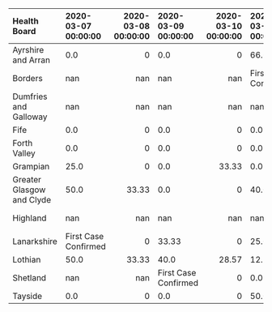 | Health Board              | 2020-03-07 00:00:00   |   2020-03-08 00:00:00 | 2020-03-09 00:00:00   |   2020-03-10 00:00:00 | 2020-03-11 00:00:00   |   2020-03-12 00:00:00 |   2020-03-13 00:00:00 | 2020-03-14 00:00:00   |   2020-03-15 00:00:00 | 2020-03-16 00:00:00   |   2020-03-17 00:00:00 |   2020-03-18 00:00:00 |   2020-03-19 00:00:00 |   2020-03-20 00:00:00 |   2020-03-21 00:00:00 |   2020-03-22 00:00:00 |   2020-03-23 00:00:00 |   2020-03-24 00:00:00 |
|:--------------------------|:----------------------|----------------------:|:----------------------|----------------------:|:----------------------|----------------------:|----------------------:|:----------------------|----------------------:|:----------------------|----------------------:|----------------------:|----------------------:|----------------------:|----------------------:|----------------------:|----------------------:|----------------------:|
| Ayrshire and Arran        | 0.0                   |                  0    | 0.0                   |                  0    | 66.67                 |                 25    |                  0    | 33.33                 |                  0    | 14.29                 |                -16.67 |                 33.33 |                 25    |                 25    |                 23.81 |                 16    |                 26.47 |                 17.07 |
| Borders                   | nan                   |                nan    | nan                   |                nan    | First Case Confirmed  |                  0    |                 33.33 | 40.0                  |                 28.57 | 0.0                   |                  0    |                  0    |                 12.5  |                 11.11 |                 10    |                  9.09 |                  8.33 |                  0    |
| Dumfries and Galloway     | nan                   |                nan    | nan                   |                nan    | nan                   |                nan    |                nan    | nan                   |                nan    | First Case Confirmed  |                  0    |                 75    |                 33.33 |                 40    |                 23.08 |                 18.75 |                 11.11 |                 30.77 |
| Fife                      | 0.0                   |                  0    | 0.0                   |                  0    | 0.0                   |                 33.33 |                 25    | 33.33                 |                 14.29 | 0.0                   |                  0    |                 12.5  |                 11.11 |                 25    |                  7.69 |                 18.75 |                 15.79 |                 24    |
| Forth Valley              | 0.0                   |                  0    | 0.0                   |                  0    | 0.0                   |                 66.67 |                  0    | 0.0                   |                 40    | 0.0                   |                 16.67 |                 20    |                 11.76 |                 26.09 |                 14.81 |                 10    |                 25    |                  6.98 |
| Grampian                  | 25.0                  |                  0    | 0.0                   |                 33.33 | 0.0                   |                 14.29 |                 36.36 | -22.22                |                 25    | 0.0                   |                 45.45 |                  8.33 |                -33.33 |                  5.26 |                  5    |                 13.04 |                  4.17 |                  0    |
| Greater Glasgow and Clyde | 50.0                  |                 33.33 | 0.0                   |                  0    | 40.0                  |                 50    |                 52.38 | 32.26                 |                 20.51 | 11.36                 |                 10.2  |                 14.04 |                 19.72 |                 21.98 |                 17.27 |                 15.38 |                 14.47 |                 16.94 |
| Highland                  | nan                   |                nan    | nan                   |                nan    | nan                   |                nan    |                nan    | First Case Confirmed  |                 50    | 0.0                   |                 60    |                  0    |                 16.67 |                  0    |                 25    |                  0    |                 33.33 |                  7.69 |
| Lanarkshire               | First Case Confirmed  |                  0    | 33.33                 |                  0    | 25.0                  |                 42.86 |                  0    | 30.0                  |                 37.5  | 20.0                  |                  4.76 |                 16    |                 24.24 |                 19.51 |                 16.33 |                  0    |                 15.52 |                 22.67 |
| Lothian                   | 50.0                  |                 33.33 | 40.0                  |                 28.57 | 12.5                  |                 27.27 |                 45    | 20.0                  |                 10.71 | 3.45                  |                  3.33 |                  9.09 |                  5.71 |                 12.5  |                  9.09 |                  4.35 |                 22.03 |                 15.71 |
| Shetland                  | nan                   |                nan    | First Case Confirmed  |                  0    | 0.0                   |                 66.67 |                  0    | 45.45                 |                  0    | 26.67                 |                  0    |                  6.25 |                 33.33 |                  0    |                  0    |                  0    |                  0    |                  0    |
| Tayside                   | 0.0                   |                  0    | 0.0                   |                  0    | 50.0                  |                 50    |                -33.33 | 72.73                 |                 26.67 | 11.76                 |                 15    |                 16.67 |                 11.11 |                 12.9  |                  8.82 |                 10.53 |                 19.15 |                  2.08 |
